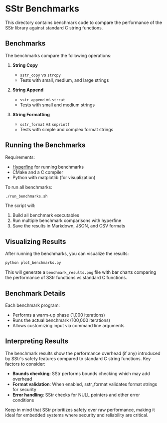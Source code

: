 # SStr Benchmarks

This directory contains benchmark code to compare the performance of the SStr library against standard C string functions.

## Benchmarks

The benchmarks compare the following operations:

1. **String Copy**
   - `sstr_copy` vs `strcpy`
   - Tests with small, medium, and large strings

2. **String Append**
   - `sstr_append` vs `strcat`
   - Tests with small and medium strings

3. **String Formatting**
   - `sstr_format` vs `snprintf`
   - Tests with simple and complex format strings

## Running the Benchmarks

Requirements:
- [Hyperfine](https://github.com/sharkdp/hyperfine) for running benchmarks
- CMake and a C compiler
- Python with matplotlib (for visualization)

To run all benchmarks:

```bash
./run_benchmarks.sh
```

The script will:
1. Build all benchmark executables
2. Run multiple benchmark comparisons with hyperfine
3. Save the results in Markdown, JSON, and CSV formats

## Visualizing Results

After running the benchmarks, you can visualize the results:

```bash
python plot_benchmarks.py
```

This will generate a `benchmark_results.png` file with bar charts comparing the performance of SStr functions vs standard C functions.

## Benchmark Details

Each benchmark program:
- Performs a warm-up phase (1,000 iterations)
- Runs the actual benchmark (100,000 iterations)
- Allows customizing input via command line arguments

## Interpreting Results

The benchmark results show the performance overhead (if any) introduced by SStr's safety features compared to standard C string functions. Key factors to consider:

- **Bounds checking**: SStr performs bounds checking which may add overhead
- **Format validation**: When enabled, sstr_format validates format strings for security
- **Error handling**: SStr checks for NULL pointers and other error conditions

Keep in mind that SStr prioritizes safety over raw performance, making it ideal for embedded systems where security and reliability are critical.